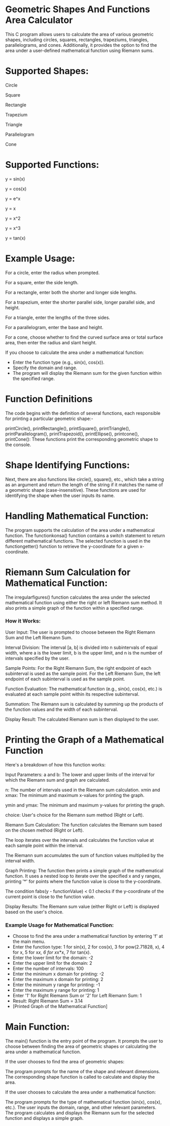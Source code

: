 
# Geometric Shapes And Functions Area Calculator

This C program allows users to calculate the area of various geometric shapes, including circles, squares, rectangles, trapeziums, triangles, parallelograms, and cones. Additionally, it provides the option to find the area under a user-defined mathematical function using Riemann sums.


# Supported Shapes:

Circle

Square

Rectangle

Trapezium

Triangle

Parallelogram

Cone


# Supported Functions:

y = sin(x)

y = cos(x)

y = e^x

y = x

y = x^2

y = x^3

y = tan(x)

# Example Usage:

For a circle, enter the radius when prompted.

For a square, enter the side length.

For a rectangle, enter both the shorter and longer side lengths.

For a trapezium, enter the shorter parallel side, longer parallel side, and height.

For a triangle, enter the lengths of the three sides.

For a parallelogram, enter the base and height.

For a cone, choose whether to find the curved surface area or total surface area, then enter the radius and slant height.


If you choose to calculate the area under a mathematical function:
- Enter the function type (e.g., sin(x), cos(x)).
- Specify the domain and range.
- The program will display the Riemann sum for the given function within the specified range.

# Function Definitions

The code begins with the definition of several functions, each responsible for printing a particular geometric shape:-

printCircle(), printRectangle(), printSquare(), printTriangle(), printParallelogram(), printTrapezoid(), printEllipse(), printcone(), printCone(): These functions print the corresponding geometric shape to the console.

# Shape Identifying Functions:

Next, there are also functions like circle(), square(), etc., which take a string as an argument and return the length of the string if it matches the name of a geometric shape (case-insensitive). These functions are used for identifying the shape when the user inputs its name.

# Handling Mathematical Function:

The program supports the calculation of the area under a mathematical function. The functionkonsa() function contains a switch statement to return different mathematical functions. The selected function is used in the functiongetter() function to retrieve the y-coordinate for a given x-coordinate.

# Riemann Sum Calculation for Mathematical Function:

The irregularfigures() function calculates the area under the selected mathematical function using either the right or left Riemann sum method. It also prints a simple graph of the function within a specified range.

### How it Works:

User Input:
The user is prompted to choose between the Right Riemann Sum and the Left Riemann Sum.

Interval Division:
The interval [a, b] is divided into n subintervals of equal width, where a is the lower limit, b is the upper limit, and n is the number of intervals specified by the user.

Sample Points:
For the Right Riemann Sum, the right endpoint of each subinterval is used as the sample point.
For the Left Riemann Sum, the left endpoint of each subinterval is used as the sample point.

Function Evaluation:
The mathematical function (e.g., sin(x), cos(x), etc.) is evaluated at each sample point within its respective subinterval.

Summation:
The Riemann sum is calculated by summing up the products of the function values and the width of each subinterval.

Display Result:
The calculated Riemann sum is then displayed to the user.


# Printing the Graph of a Mathematical Function

Here's a breakdown of how this function works:

Input Parameters:
a and b: The lower and upper limits of the interval for which the Riemann sum and graph are calculated.

n: The number of intervals used in the Riemann sum calculation.
xmin and xmax: The minimum and maximum x-values for printing the graph.

ymin and ymax: The minimum and maximum y-values for printing the graph.

choice: User's choice for the Riemann sum method (Right or Left).

Riemann Sum Calculation:
The function calculates the Riemann sum based on the chosen method (Right or Left).

The loop iterates over the intervals and calculates the function value at each sample point within the interval.

The Riemann sum accumulates the sum of function values multiplied by the interval width.

Graph Printing:
The function then prints a simple graph of the mathematical function.
It uses a nested loop to iterate over the specified x and y ranges, printing '*' for points where the function value is close to the y-coordinate.

The condition fabs(y - functionValue) < 0.1 checks if the y-coordinate of the current point is close to the function value.

Display Results:
The Riemann sum value (either Right or Left) is displayed based on the user's choice.

### Example Usage for Mathematical Function:

- Choose to find the area under a mathematical function by entering 'f' at the main menu.
- Enter the function type: 1 for sin(x), 2 for cos(x), 3 for pow(2.71828, x), 4 for x, 5 for x*x, 6 for x*x*x, 7 for tan(x).
- Enter the lower limit for the domain: -2
- Enter the upper limit for the domain: 2
- Enter the number of intervals: 100
- Enter the minimum x domain for printing: -2
- Enter the maximum x domain for printing: 2
- Enter the minimum y range for printing: -1
- Enter the maximum y range for printing: 1
- Enter '1' for Right Riemann Sum or '2' for Left Riemann Sum: 1
- Result: Right Riemann Sum = 3.14
- [Printed Graph of the Mathematical Function]

# Main Function:

The main() function is the entry point of the program. It prompts the user to choose between finding the area of geometric shapes or calculating the area under a mathematical function.

If the user chooses to find the area of geometric shapes:

The program prompts for the name of the shape and relevant dimensions.
The corresponding shape function is called to calculate and display the area.

If the user chooses to calculate the area under a mathematical function:

The program prompts for the type of mathematical function (sin(x), cos(x), etc.).
The user inputs the domain, range, and other relevant parameters.
The program calculates and displays the Riemann sum for the selected function and displays a simple graph.



